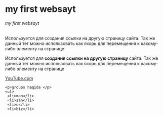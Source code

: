<Doctype html/>
<html>
 <head>
   <title>my first websayt</title>
 </head>
  <body>
   <h1>my first websayt </h1>
   <h6>my first websayt </h6>
   <p>Используется для создания ссылки на другую страницу сайта. Так же данный тег можно использовать как якорь для перемещения к какому-либо элементу на странице</p>
   <p>Используется для <strong>создания ссылки на другую страницу </strong>сайта. Так же данный тег можно использовать как якорь для перемещения к какому-либо элементу на странице</p>
   <a href='https://youtu.be.com'target='_blank'>YouTube.com </a>

    <p>groups haqida </p>
    <ul>
     <li>man</li>
     <li>san</li>
     <li>u</li>
     <li>biz</li>
   </ul>
  </body>
<html>
